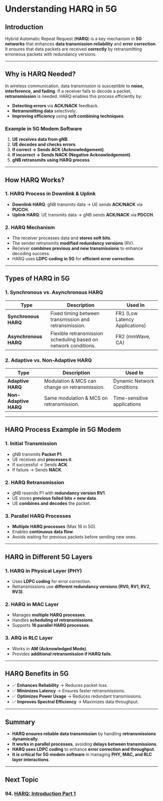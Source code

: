 # **Understanding HARQ in 5G**

## **Introduction**
Hybrid Automatic Repeat Request (**HARQ**) is a key mechanism in **5G networks** that enhances **data transmission reliability** and **error correction**. It ensures that data packets are received **correctly** by retransmitting erroneous packets with redundancy versions.

---

## **Why is HARQ Needed?**
In wireless communication, data transmission is susceptible to **noise, interference, and fading**. If a receiver fails to decode a packet, **retransmission** is needed. HARQ enables this process efficiently by:
- **Detecting errors** via **ACK/NACK** feedback.
- **Retransmitting data** selectively.
- **Improving efficiency** using **soft combining techniques**.

### **Example in 5G Modem Software**
1. **UE receives data from gNB**.
2. **UE decodes and checks errors**.
3. **If correct → Sends ACK (Acknowledgement)**.
4. **If incorrect → Sends NACK (Negative Acknowledgement)**.
5. **gNB retransmits using HARQ process**.

---

## **How HARQ Works?**
### **1. HARQ Process in Downlink & Uplink**
- **Downlink HARQ**: gNB transmits data → UE sends **ACK/NACK** via **PUCCH**.
- **Uplink HARQ**: UE transmits data → gNB sends **ACK/NACK** via **PDCCH**.

### **2. HARQ Mechanism**
- The receiver processes data and **stores soft bits**.
- The sender retransmits **modified redundancy versions** (RV).
- Receiver **combines previous and new transmissions** to enhance decoding success.
- HARQ uses **LDPC coding in 5G** for **efficient error correction**.

---

## **Types of HARQ in 5G**
### **1. Synchronous vs. Asynchronous HARQ**
| Type | Description | Used In |
|------|------------|---------|
| **Synchronous HARQ** | Fixed timing between transmission and retransmission. | FR1 (Low Latency Applications) |
| **Asynchronous HARQ** | Flexible retransmission scheduling based on network conditions. | FR2 (mmWave, CA) |

### **2. Adaptive vs. Non-Adaptive HARQ**
| Type | Description | Used In |
|------|------------|---------|
| **Adaptive HARQ** | Modulation & MCS can change on retransmission. | Dynamic Network Conditions |
| **Non-Adaptive HARQ** | Same modulation & MCS on retransmission. | Time-sensitive applications |

---

## **HARQ Process Example in 5G Modem**
### **1. Initial Transmission**
- gNB transmits **Packet P1**.
- UE receives and **processes it**.
- If successful → Sends **ACK**.
- If failure → Sends **NACK**.

### **2. HARQ Retransmission**
- gNB resends P1 with **redundancy version RV1**.
- UE stores **previous failed bits + new data**.
- UE **combines and decodes** the packet.

### **3. Parallel HARQ Processes**
- **Multiple HARQ processes** (Max 16 in 5G).
- Enables **continuous data flow**.
- Avoids waiting for previous packets before sending new ones.

---

## **HARQ in Different 5G Layers**
### **1. HARQ in Physical Layer (PHY)**
- Uses **LDPC coding** for error correction.
- Retransmissions use **different redundancy versions (RV0, RV1, RV2, RV3)**.

### **2. HARQ in MAC Layer**
- Manages **multiple HARQ processes**.
- Handles **scheduling of retransmissions**.
- Supports **16 parallel HARQ processes**.

### **3. ARQ in RLC Layer**
- Works in **AM (Acknowledged Mode)**.
- Provides **additional retransmission if HARQ fails**.

---

## **HARQ Benefits in 5G**
- ✅ **Enhances Reliability** → Reduces packet loss.
- ✅ **Minimizes Latency** → Ensures faster retransmissions.
- ✅ **Optimizes Power Usage** → Reduces redundant transmissions.
- ✅ **Improves Spectral Efficiency** → Maximizes data throughput.

---

## **Summary**
- **HARQ ensures reliable data transmission** by handling **retransmissions dynamically**.
- **It works in parallel processes**, avoiding **delays between transmissions**.
- **HARQ uses LDPC coding** to enhance **error correction and throughput**.
- **It is critical for 5G modem software** in managing **PHY, MAC, and RLC layer interactions**.

---
## Next Topic
### 94. [HARQ: Introduction Part 1](HARQ_Intro_Part1.md)

